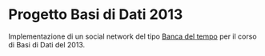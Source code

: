 # Progetto Basi di Dati 2013

Implementazione di un social network del tipo [Banca del
tempo](https://en.wikipedia.org/wiki/Time-based_currency#Time_banking)  per il corso di
Basi di Dati del 2013.
